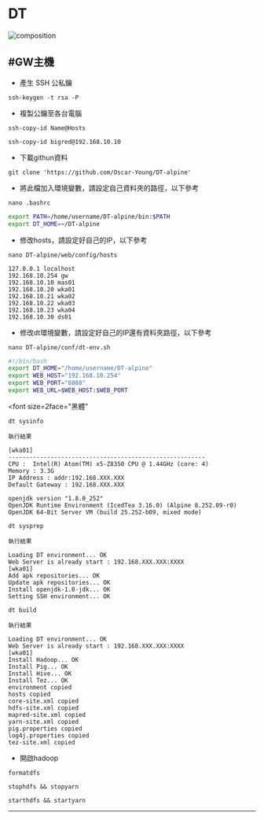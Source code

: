 # DT

![composition](https://github.com/Oscar-Young/DT-alpine/blob/master/doc/picture/composition.png)


#GW主機
----------------------------------------------------------------------

* 產生 SSH 公私鑰

`ssh-keygen -t rsa -P `

* 複製公鑰至各台電腦

`ssh-copy-id Name@Hosts`

`ssh-copy-id bigred@192.168.10.10`

* 下載githun資料

`git clone 'https://github.com/Oscar-Young/DT-alpine'`

* 將此檔加入環境變數，請設定自己資料夾的路徑，以下參考

`nano .bashrc`
```bash
export PATH=/home/username/DT-alpine/bin:$PATH
export DT_HOME=~/DT-alpine
```

* 修改hosts，請設定好自己的IP，以下參考

`nano DT-alpine/web/config/hosts`
```
127.0.0.1 localhost
192.168.10.254 gw
192.168.10.10 mas01
192.168.10.20 wka01
192.168.10.21 wka02
192.168.10.22 wka03
192.168.10.23 wka04
192.168.10.30 ds01
```

* 修改dt環境變數，請設定好自己的IP還有資料夾路徑，以下參考

`nano DT-alpine/conf/dt-env.sh`
```bash
#!/bin/bash
export DT_HOME="/home/username/DT-alpine"
export WEB_HOST="192.168.10.254"
export WEB_PORT="8888"
export WEB_URL=$WEB_HOST:$WEB_PORT
```

<font size=2face="黑體"</font>

`dt sysinfo`

`執行結果`

```
[wka01]
--------------------------------------------------------
CPU :  Intel(R) Atom(TM) x5-Z8350 CPU @ 1.44GHz (core: 4)
Memory : 3.3G
IP Address : addr:192.168.XXX.XXX
Default Gateway : 192.168.XXX.XXX

openjdk version "1.8.0_252"
OpenJDK Runtime Environment (IcedTea 3.16.0) (Alpine 8.252.09-r0)
OpenJDK 64-Bit Server VM (build 25.252-b09, mixed mode)
```

`dt sysprep`

`執行結果`

```
Loading DT environment... OK
Web Server is already start : 192.168.XXX.XXX:XXXX
[wka01]
Add apk repositories... OK
Update apk repositories... OK
Install openjdk-1.8-jdk... OK
Setting SSH environment... OK
```

`dt build`

`執行結果`

```
Loading DT environment... OK
Web Server is already start : 192.168.XXX.XXX:XXXX
[wka01]
Install Hadoop... OK
Install Pig... OK
Install Hive... OK
Install Tez... OK
environment copied
hosts copied
core-site.xml copied
hdfs-site.xml copied
mapred-site.xml copied
yarn-site.xml copied
pig.properties copied
log4j.properties copied
tez-site.xml copied
```

* 開啟hadoop

`formatdfs`

`stophdfs && stopyarn`

`starthdfs && startyarn`

----------------------------------------------------------------------

